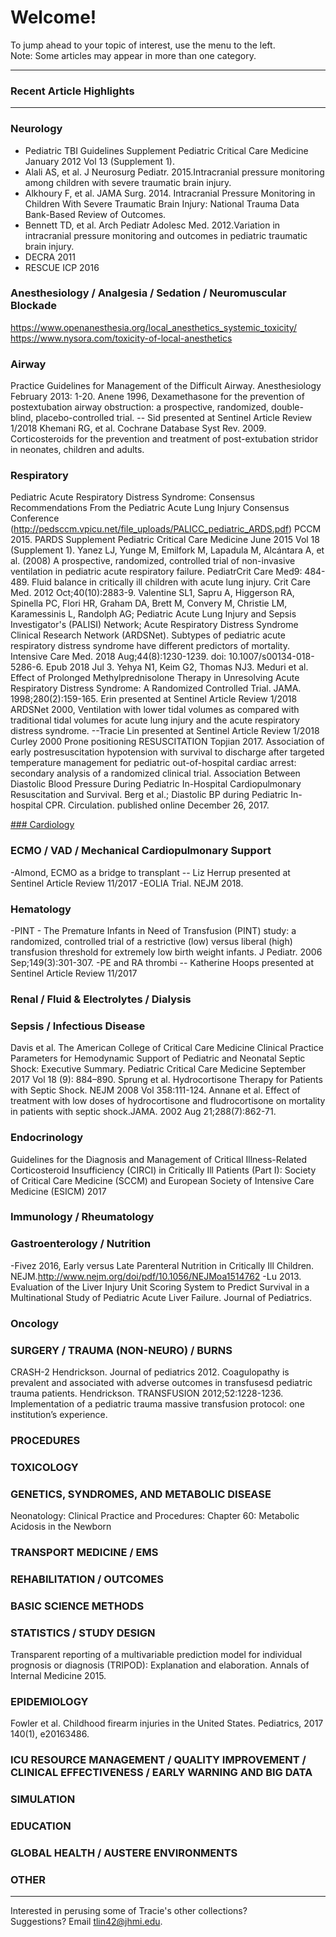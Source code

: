 # Welcome!
To jump ahead to your topic of interest, use the menu to the left. 
<br>Note: Some articles may appear in more than one category.

-----------
### Recent Article Highlights


-----------

### Neurology
- Pediatric TBI Guidelines Supplement Pediatric Critical Care Medicine January 2012 Vol 13 (Supplement 1).
- Alali AS, et al. J Neurosurg Pediatr. 2015.Intracranial pressure monitoring among children with severe traumatic brain injury.
- Alkhoury F, et al. JAMA Surg. 2014. Intracranial Pressure Monitoring in Children With Severe Traumatic Brain Injury: National Trauma Data Bank-Based Review of Outcomes.
- Bennett TD, et al. Arch Pediatr Adolesc Med. 2012.Variation in intracranial pressure monitoring and outcomes in pediatric traumatic brain injury.
- DECRA 2011
- RESCUE ICP 2016

### Anesthesiology / Analgesia / Sedation / Neuromuscular Blockade
https://www.openanesthesia.org/local_anesthetics_systemic_toxicity/
https://www.nysora.com/toxicity-of-local-anesthetics



### Airway
Practice Guidelines for Management of the Difficult Airway. Anesthesiology February 2013: 1-20.
Anene 1996, Dexamethasone for the prevention of postextubation airway obstruction: a prospective, randomized, double-blind, placebo-controlled trial. -- Sid presented at Sentinel Article Review 1/2018
Khemani RG, et al. Cochrane Database Syst Rev. 2009. Corticosteroids for the prevention and treatment of post-extubation stridor in neonates, children and adults.

### Respiratory
Pediatric Acute Respiratory Distress Syndrome: Consensus Recommendations From the Pediatric Acute Lung Injury Consensus Conference (http://pedsccm.vpicu.net/file_uploads/PALICC_pediatric_ARDS.pdf) PCCM 2015.
PARDS Supplement Pediatric Critical Care Medicine June 2015 Vol 18 (Supplement 1).
Yanez LJ, Yunge M, Emilfork M, Lapadula M, Alcántara A, et al. (2008) A prospective, randomized, controlled trial of non-invasive ventilation in pediatric acute respiratory failure. PediatrCrit Care Med9: 484-489.
Fluid balance in critically ill children with acute lung injury. Crit Care Med. 2012 Oct;40(10):2883-9. Valentine SL1, Sapru A, Higgerson RA, Spinella PC, Flori HR, Graham DA, Brett M, Convery M, Christie LM, Karamessinis L, Randolph AG; Pediatric Acute Lung Injury and Sepsis Investigator's (PALISI) Network; Acute Respiratory Distress Syndrome Clinical Research Network (ARDSNet).
Subtypes of pediatric acute respiratory distress syndrome have different predictors of mortality. Intensive Care Med. 2018 Aug;44(8):1230-1239. doi: 10.1007/s00134-018-5286-6. Epub 2018 Jul 3. Yehya N1, Keim G2, Thomas NJ3.
Meduri et al. Effect of Prolonged Methylprednisolone Therapy in Unresolving Acute Respiratory Distress Syndrome: A Randomized Controlled Trial. JAMA. 1998;280(2):159-165. Erin presented at Sentinel Article Review 1/2018
ARDSNet 2000, Ventilation with lower tidal volumes as compared with traditional tidal volumes for acute lung injury and the acute respiratory distress syndrome. --Tracie Lin presented at Sentinel Article Review 1/2018
Curley 2000 Prone positioning
RESUSCITATION
Topjian 2017. Association of early postresuscitation hypotension with survival to discharge after targeted temperature management for pediatric out-of-hospital cardiac arrest: secondary analysis of a randomized clinical trial.
Association Between Diastolic Blood Pressure During Pediatric In-Hospital Cardiopulmonary Resuscitation and Survival. Berg et al.; Diastolic BP during Pediatric In-hospital CPR. Circulation. published online December 26, 2017.


<a href = " https://tracielin.github.io/PICU_Resources/cardiology">### Cardiology</a>


### ECMO / VAD / Mechanical Cardiopulmonary Support
-Almond, ECMO as a bridge to transplant -- Liz Herrup presented at Sentinel Article Review 11/2017
-EOLIA Trial. NEJM 2018.

### Hematology
-PINT - The Premature Infants in Need of Transfusion (PINT) study: a randomized, controlled trial of a restrictive (low) versus liberal (high) transfusion threshold for extremely low birth weight infants. J Pediatr. 2006 Sep;149(3):301-307.
-PE and RA thrombi -- Katherine Hoops presented at Sentinel Article Review 11/2017




### Renal / Fluid & Electrolytes / Dialysis


### Sepsis / Infectious Disease
Davis et al. The American College of Critical Care Medicine Clinical Practice Parameters for Hemodynamic Support of Pediatric and Neonatal Septic Shock: Executive Summary. Pediatric Critical Care Medicine September 2017 Vol 18 (9): 884–890.
Sprung et al. Hydrocortisone Therapy for Patients with Septic Shock. NEJM 2008 Vol 358:111-124.
Annane et al. Effect of treatment with low doses of hydrocortisone and fludrocortisone on mortality in patients with septic shock.JAMA. 2002 Aug 21;288(7):862-71.

### Endocrinology 
Guidelines for the Diagnosis and Management of Critical Illness-Related Corticosteroid Insufficiency (CIRCI) in Critically Ill Patients (Part I): Society of Critical Care Medicine (SCCM) and European Society of Intensive Care Medicine (ESICM) 2017

### Immunology / Rheumatology 


### Gastroenterology / Nutrition
-Fivez 2016, Early versus Late Parenteral Nutrition in Critically Ill Children. NEJM.http://www.nejm.org/doi/pdf/10.1056/NEJMoa1514762
-Lu 2013. Evaluation of the Liver Injury Unit Scoring System to Predict Survival in a Multinational Study of Pediatric Acute Liver Failure. Journal of Pediatrics.



### Oncology 



### SURGERY / TRAUMA (NON-NEURO) / BURNS
CRASH-2
Hendrickson. Journal of pediatrics 2012. Coagulopathy is prevalent and associated with adverse outcomes in transfusesd pediatric trauma patients.
Hendrickson. TRANSFUSION 2012;52:1228-1236. Implementation of a pediatric trauma massive transfusion protocol: one institution’s experience.



### PROCEDURES





### TOXICOLOGY



### GENETICS, SYNDROMES, AND METABOLIC DISEASE
Neonatology: Clinical Practice and Procedures: Chapter 60: Metabolic Acidosis in the Newborn

### TRANSPORT MEDICINE / EMS



### REHABILITATION / OUTCOMES



### BASIC SCIENCE METHODS



### STATISTICS / STUDY DESIGN
Transparent reporting of a multivariable prediction model for individual prognosis or diagnosis (TRIPOD): Explanation and elaboration. Annals of Internal Medicine 2015. 

### EPIDEMIOLOGY
Fowler et al. Childhood firearm injuries in the United States. Pediatrics, 2017 140(1), e20163486.


### ICU RESOURCE MANAGEMENT / QUALITY IMPROVEMENT / CLINICAL EFFECTIVENESS / EARLY WARNING AND BIG DATA




### SIMULATION




### EDUCATION




### GLOBAL HEALTH / AUSTERE ENVIRONMENTS




### OTHER


---------------
Interested in perusing some of Tracie's other collections?
<br>Suggestions? Email tlin42@jhmi.edu.
